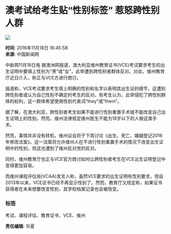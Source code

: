 # 澳考试给考生贴“性别标签” 惹怒跨性别人群

![](http://www.xinhuanet.com/world/2016-11/18/ewm_1293697201n.jpg)

**时间**: 2016年11月18日 16:45:58  
**来源**: 中国新闻网

中新网11月18日电 据澳洲网报道，澳大利亚维州教育证书(VCE)考试要求考生的出生证明中要填上性别为“男”或“女”，此举遭到跨性别者群体反对。对此，维州教育厅近日介入，称正与VCE方进行商讨。

报道称，VCE考试要求考生填上明确的性别和名字以表明其出生证的细节，这遭到跨性别者或认为自己性别不确定的考生的反对。有考生认为，此举侵犯了跨性别群体的权利，这一群体希望使用性别代表词“they”或“them”。

据了解，在澳大利亚，跨性别者考生如果不能进行性别重置手术就不能改变自己出生证明上的性别。然而，维州法律规定维州医生不能为18岁以下的人做这类手术。

然而，事情并非没有转机，维州议会将于下周讨论《出生、死亡、婚姻登记2016年修改法案》。这一法案将允许维州人在不进行性别重置手术的情况下改变出生证明中的性别，但这也遭到了维州反对党的反对。

同时，维州教育厅也正与VCE官方商讨如何让跨性别者考生在VCE出生证明登记中变得更加容易。

而维州课程评估局(VCAA)发言人称，虽然VCE要求的出生证明有性别要求，但自2013年以来，VCE证书已经不再显示性别了。然而，教育厅又规定称，如果证书获得者在未来想要改变性别，其学校档案记录也会被改变。 

### 标签
考试、课程评估、教育证书、VCE、维州

**责任编辑**: 华夏  